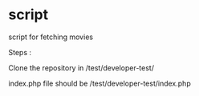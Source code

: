 # script
script for fetching movies


Steps : 

Clone the repository in /test/developer-test/

index.php file should be /test/developer-test/index.php
